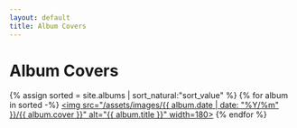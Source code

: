 ```yaml
---
layout: default
title: Album Covers
---
```

# Album Covers
{% assign sorted = site.albums | sort_natural:"sort_value" %}
{% for album in sorted -%}
<a href="{{ album.url }}"><img src="/assets/images/{{ album.date | date: "%Y/%m" }}/{{ album.cover }}" alt="{{ album.title }}" width=180></a>
{% endfor %}

